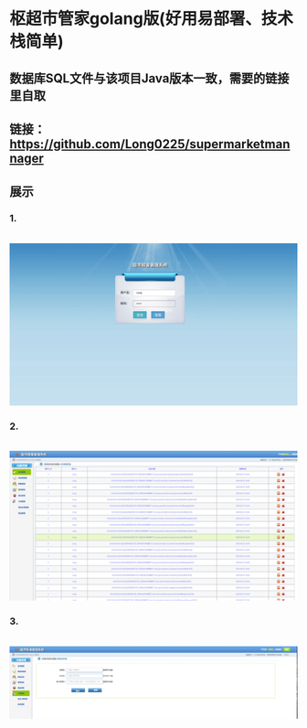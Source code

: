 # 枢超市管家golang版(好用易部署、技术栈简单)
## 数据库SQL文件与该项目Java版本一致，需要的链接里自取
## 链接：https://github.com/Long0225/supermarketmannager
## 展示
### 1.
&nbsp;&nbsp;&nbsp;&nbsp;&nbsp;&nbsp;&nbsp;&nbsp;&nbsp;&nbsp;&nbsp;&nbsp;&nbsp;&nbsp;&nbsp;&nbsp;![登录界面](./img/1.png)
### 2.
&nbsp;&nbsp;&nbsp;&nbsp;&nbsp;&nbsp;&nbsp;&nbsp;&nbsp;&nbsp;&nbsp;&nbsp;&nbsp;&nbsp;&nbsp;&nbsp;![功能展示](./img/2.png)
### 3.
&nbsp;&nbsp;&nbsp;&nbsp;&nbsp;&nbsp;&nbsp;&nbsp;&nbsp;&nbsp;&nbsp;&nbsp;&nbsp;&nbsp;&nbsp;&nbsp;![功能展示](./img/3.png)
